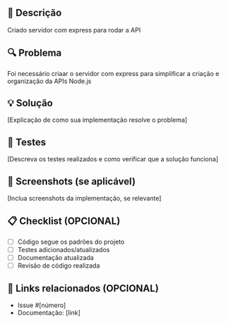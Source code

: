 ## 📝 Descrição
Criado servidor com express para rodar a API

## 🔍 Problema
Foi necessário criaar o servidor com express para simplificar a criação e organização da APIs Node.js

## 💡 Solução
[Explicação de como sua implementação resolve o problema]

## 🧪 Testes
[Descreva os testes realizados e como verificar que a solução funciona]

## 📸 Screenshots (se aplicável)
[Inclua screenshots da implementação, se relevante]

## 📋 Checklist (OPCIONAL)
- [ ] Código segue os padrões do projeto
- [ ] Testes adicionados/atualizados
- [ ] Documentação atualizada
- [ ] Revisão de código realizada

## 🔗 Links relacionados (OPCIONAL)
- Issue #[número]
- Documentação: [link]
